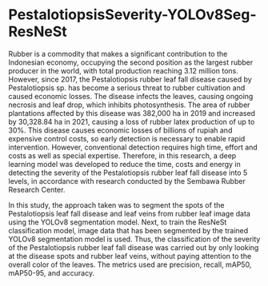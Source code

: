 # PestalotiopsisSeverity-YOLOv8Seg-ResNeSt
Rubber is a commodity that makes a significant contribution to the Indonesian economy, occupying the second position as the largest rubber producer in the world, with total production reaching 3.12 million tons. However, since 2017, the Pestalotiopsis rubber leaf fall disease caused by Pestalotiopsis sp. has become a serious threat to rubber cultivation and caused economic losses. The disease infects the leaves, causing ongoing necrosis and leaf drop, which inhibits photosynthesis. The area of rubber plantations affected by this disease was 382,000 ha in 2019 and increased by 30,328.84 ha in 2021, causing a loss of rubber latex production of up to 30%. This disease causes economic losses of billions of rupiah and expensive control costs, so early detection is necessary to enable rapid intervention. However, conventional detection requires high time, effort and costs as well as special expertise. Therefore, in this research, a deep learning model was developed to reduce the time, costs and energy in detecting the severity of the Pestalotiopsis rubber leaf fall disease into 5 levels, in accordance with research conducted by the Sembawa Rubber Research Center. 

In this study, the approach taken was to segment the spots of the Pestalotiopsis leaf fall disease and leaf veins from rubber leaf image data using the YOLOv8 segmentation model. Next, to train the ResNeSt classification model, image data that has been segmented by the trained YOLOv8 segmentation model is used. Thus, the classification of the severity of the Pestalotiopsis rubber leaf fall disease was carried out by only looking at the disease spots and rubber leaf veins, without paying attention to the overall color of the leaves. The metrics used are precision, recall, mAP50, mAP50-95, and accuracy.
